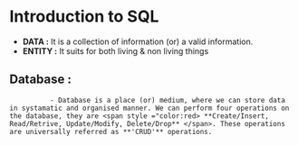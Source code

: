 # Introduction to SQL

- **DATA :** It is a collection of information (or) a valid information.
- **ENTITY :** It suits for both living & non living things

## Database :
              - Database is a place (or) medium, where we can store data in systamatic and organised manner. We can perform four operations on the database, they are <span style ="color:red> **Create/Insert, Read/Retrive, Update/Modify, Delete/Drop** </span>. These operations are universally referred as **'CRUD'** operations.
